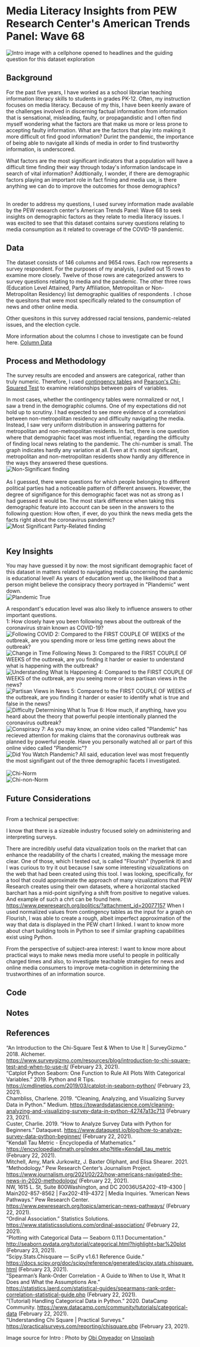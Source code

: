 # Media Literacy Insights from PEW Research Center's American Trends Panel: Wave 68 

![Intro image with a cellphone opened to headlines and the guiding question for this dataset exploration](./images/News%20Media%20Literacy.png)

## Background
For the past five years, I have worked as a school librarian teaching information literacy skills to students in grades PK-12. Often, my instruction focuses on media literacy. Because of my this, I have been keenly aware of the challenges involved in discerning factual information from information that is sensational, misleading, faulty, or propagandistic and I often find myself wondering what the factors are that make us more or less prone to accepting faulty information. What are the factors that play into making it more difficult ot find good information? Durint the pandemic, the importance of being able to navigate all kinds of media in order to find trustworthy information, is underscored. 

What factors are the most significant indicators that a population will have a difficult time finding their way through today's information landscape in search of vital information? Addtionally, I wonder, if there are demographic factors playing an important role in fact fining and media use, is there anything we can do to improve the outcomes for those demographics?

<br>
In oreder to address my questions, I used survey information made available by the PEW research center's American Trends Panel: Wave 68 to seek insights on demographic factors as they relate to media literacy issues. I was excited to see that this dataset contains survey questions relating to media consumption as it related to coverage of the COVID-19 pandemic. 

## Data

The dataset consists of 146 columns and 9654 rows. Each row represents a survey respondent. For the purposes of my analysis, I pulled out 15 rows to examine more closely. Twelve of those rows are categorized answers to survey questions relating to media and the pandemic. The other three rows (Education Level Attained, Party Affiliation, Metropolitan or Non-Metropolitan Residency) list demographic qualities of respondents . I chose the quesitons that were most specifically related to the consumption of news and other online media.

Other quesitons in this survey addressed racial tensions, pandemic-related issues, and the election cycle. 


More information about the columns I chose to investigate can be found here. [Column Data](https://github.com/Adorism/pew_w68_media_literacy_insights/blob/main/data/column_descriptions.md "Column Data")

## Process and Methodology
The survey results are encoded and answers are categorical, rather than truly numeric. Therefore, I used [contingency tables](https://en.wikipedia.org/wiki/Contingency_table) and [Pearson's Chi-Squared Test](https://en.wikipedia.org/wiki/Pearson%27s_chi-squared_test) to examine relationships between pairs of variables. 

In most cases, whether the contingency tables were normalized or not, I saw a trend in the demographic columns. 
One of my expectations did not hold up to scrutiny. I had expected to see more evidence of a correlationi between non-metropolitan residency and difficulty navigating the media. Instead, I saw very uniform distribution in answering patterns for metropolitan and non-metropolitan residents. In fact, there is one question where that demographic facet was most influential, regarding the difficulty of finding local news relating to the pandemic. The chi-number is small. The graph indicates hardly any variation at all. Even at it's most significant, metropolitan and non-metropolitan residents show hardly any difference in the ways they answered these questions. 
<br>
![Non-Significant finding](./images/image12.png)
<br><br>
As I guessed, there were questions for which people belonging to different political parties had a noticeable pattern of different answers. However, the degree of signifigance for this demographic facet was not as strong as I had guessed it would be. 
The most stark difference when taking this demographic feature into account can be seen in the answers to the following question: How often, if ever, do you think the news media gets the facts right about the coronavirus pandemic?<br>
![Most Significant Party-Related finding](./images/image6.png)
<br>
<br>

## Key Insights
You may have guessed it by now: the most significant demographic facet of this dataset in matters related to navigating media concerning the pandemic is educational level!
As years of education went up, the likelihood that a person might believe the consipracy theory portrayed in "Plandemic" went down. 
<br>
![Plandemic True](./images/image3.png)

A respondant's education level was also likely to influence answers to other important questions. <br>
1: How closely have you been following news about the outbreak of the coronavirus strain known as COVID-19?
<br>
![Following COVID](./images/image7.png)
2: Compared to the FIRST COUPLE OF WEEKS of the outbreak, are you spending more or less time getting news about the outbreak?
<br>
![Change in Time Following News](./images/image11.png)
3: Compared to the FIRST COUPLE OF WEEKS of the outbreak, are you finding it harder or easier to understand what is happening with the outbreak?
<br>
![Understanding What Is Happening](./images/image2.png)
4: Compared to the FIRST COUPLE OF WEEKS of the outbreak, are you seeing more or less partisan views in the news?
<br>
![Partisan Views in News](./images/image13.png)
5: Compared to the FIRST COUPLE OF WEEKS of the outbreak, are you finding it harder or easier to identify what is true and false in the news?
<br>
![Difficulty Determining What Is True](./images/image5.png)
6: How much, if anything, have you heard about the theory that powerful people intentionally planned the coronavirus outbreak?
<br>
![Conspiracy](./images/image8.png)
7: As you may know, an onine video called "Plandemic" has recieved attention for making claims that the coronavirus outbreak was planned by powerful people. Have you personally watched all or part of this online video called "Plandemic"?
<br>
![Did You Watch Plandemic?](./images/image1.png)
All said, education level was most frequently the most signifigant out of the three demographic facets I investigated. 
<br>
<br>
![Chi-Norm](./images/image4.png)
<br>
![Chi-non-Norm](./images/image10.png)
## Future Considerations
<br>
From a technical perspective: 

I know that there is a sizeable industry focused solely on administering and interpreting surveys. 

There are incredibly useful data vizualization tools on the market that can enhance the readability of the charts I created, making the message more clear. One of those, which I tested out, is called "Flourish" (hyperlink it) and I was curious to try it out because I saw some interesting vizualizations on the web that had been created using this tool. I was looking, specifically, for a tool that could approximate the approach of many vizualizations that PEW Research creates using their own datasets, where a horizontal stacked barchart has a mid-point signifying a shift from positive to negative values. And example of such a chrt can be found here. https://www.pewresearch.org/politics/?attachment_id=20077157 When I used normalized values from contingency tables as the input for a graph on Flourish, I was able to create a rough, albeit imperfect approximation of the way that data is displayed in the PEW chart I linked. I want to know more about chart building tools in Python to see if similar graphing capabilities exist using Python. 

From the perspective of subject-area interest:
I want to know more about practical ways to make news media more useful to people in politically charged times and also, to investigate teachable strategies for news and online media consumers to improve meta-cognition in determining the trustworthines of an information source. 

## Code

## Notes

## References
“An Introduction to the Chi-Square Test & When to Use It | SurveyGizmo.” 2018. Alchemer. https://www.surveygizmo.com/resources/blog/introduction-to-chi-square-test-and-when-to-use-it/ (February 23, 2021).<br>
“Catplot Python Seaborn: One Function to Rule All Plots With Categorical Variables.” 2019. Python and R Tips. https://cmdlinetips.com/2019/03/catplot-in-seaborn-python/ (February 23, 2021).<br>
Chambliss, Charlene. 2019. “Cleaning, Analyzing, and Visualizing Survey Data in Python.” Medium. https://towardsdatascience.com/cleaning-analyzing-and-visualizing-survey-data-in-python-42747a13c713 (February 23, 2021).<br>
Custer, Charlie. 2019. “How to Analyze Survey Data with Python for Beginners.” Dataquest. https://www.dataquest.io/blog/how-to-analyze-survey-data-python-beginner/ (February 22, 2021).<br>
“Kendall Tau Metric - Encyclopedia of Mathematics.” https://encyclopediaofmath.org/index.php?title=Kendall_tau_metric (February 22, 2021).<br>
Mitchell, Amy, Mark Jurkowitz, J. Baxter Oliphant, and Elisa Shearer. 2021. “Methodology.” Pew Research Center’s Journalism Project. https://www.journalism.org/2021/02/22/how-americans-navigated-the-news-in-2020-methodology/ (February 22, 2021).<br>
NW, 1615 L. St, Suite 800Washington, and DC 20036USA202-419-4300 | Main202-857-8562 | Fax202-419-4372 | Media Inquiries. “American News Pathways.” Pew Research Center. https://www.pewresearch.org/topics/american-news-pathways/ (February 22, 2021).<br>
“Ordinal Association.” Statistics Solutions. https://www.statisticssolutions.com/ordinal-association/ (February 22, 2021).<br>
“Plotting with Categorical Data — Seaborn 0.11.1 Documentation.” http://seaborn.pydata.org/tutorial/categorical.html?highlight=bar%20plot (February 23, 2021).<br>
“Scipy.Stats.Chisquare — SciPy v1.6.1 Reference Guide.” https://docs.scipy.org/doc/scipy/reference/generated/scipy.stats.chisquare.html (February 23, 2021).<br>
“Spearman’s Rank-Order Correlation - A Guide to When to Use It, What It Does and What the Assumptions Are.” https://statistics.laerd.com/statistical-guides/spearmans-rank-order-correlation-statistical-guide.php (February 22, 2021).<br>
“(Tutorial) Handling Categorical Data in Python.” 2020. DataCamp Community. https://www.datacamp.com/community/tutorials/categorical-data (February 22, 2021).<br>
“Understanding Chi Square | Practical Surveys.” https://practicalsurveys.com/reporting/chisquare.php (February 23, 2021).<br>

Image source for Intro : <span>Photo by <a href="https://unsplash.com/@thenewmalcolm?utm_source=unsplash&amp;utm_medium=referral&amp;utm_content=creditCopyText">Obi Onyeador</a> on <a href="https://unsplash.com/s/photos/news?utm_source=unsplash&amp;utm_medium=referral&amp;utm_content=creditCopyText">Unsplash</a></span>
